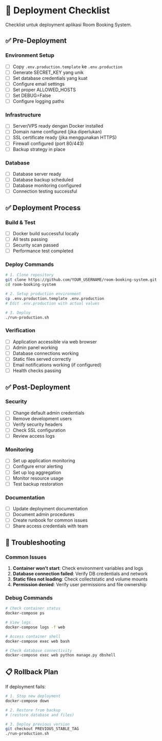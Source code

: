 # 🚀 Deployment Checklist

Checklist untuk deployment aplikasi Room Booking System.

## ✅ Pre-Deployment

### Environment Setup
- [ ] Copy `.env.production.template` ke `.env.production`
- [ ] Generate SECRET_KEY yang unik
- [ ] Set database credentials yang kuat
- [ ] Configure email settings
- [ ] Set proper ALLOWED_HOSTS
- [ ] Set DEBUG=False
- [ ] Configure logging paths

### Infrastructure
- [ ] Server/VPS ready dengan Docker installed
- [ ] Domain name configured (jika diperlukan)
- [ ] SSL certificate ready (jika menggunakan HTTPS)
- [ ] Firewall configured (port 80/443)
- [ ] Backup strategy in place

### Database
- [ ] Database server ready
- [ ] Database backup scheduled
- [ ] Database monitoring configured
- [ ] Connection testing successful

## ✅ Deployment Process

### Build & Test
- [ ] Docker build successful locally
- [ ] All tests passing
- [ ] Security scan passed
- [ ] Performance test completed

### Deploy Commands
```bash
# 1. Clone repository
git clone https://github.com/YOUR_USERNAME/room-booking-system.git
cd room-booking-system

# 2. Setup production environment
cp .env.production.template .env.production
# Edit .env.production with actual values

# 3. Deploy
./run-production.sh
```

### Verification
- [ ] Application accessible via web browser
- [ ] Admin panel working
- [ ] Database connections working
- [ ] Static files served correctly
- [ ] Email notifications working (if configured)
- [ ] Health checks passing

## ✅ Post-Deployment

### Security
- [ ] Change default admin credentials
- [ ] Remove development users
- [ ] Verify security headers
- [ ] Check SSL configuration
- [ ] Review access logs

### Monitoring
- [ ] Set up application monitoring
- [ ] Configure error alerting
- [ ] Set up log aggregation
- [ ] Monitor resource usage
- [ ] Test backup restoration

### Documentation
- [ ] Update deployment documentation
- [ ] Document admin procedures
- [ ] Create runbook for common issues
- [ ] Share access credentials with team

## 🔧 Troubleshooting

### Common Issues
1. **Container won't start**: Check environment variables and logs
2. **Database connection failed**: Verify DB credentials and network
3. **Static files not loading**: Check collectstatic and volume mounts
4. **Permission denied**: Verify user permissions and file ownership

### Debug Commands
```bash
# Check container status
docker-compose ps

# View logs
docker-compose logs -f web

# Access container shell
docker-compose exec web bash

# Check database connectivity
docker-compose exec web python manage.py dbshell
```

## 📋 Rollback Plan

If deployment fails:
```bash
# 1. Stop new deployment
docker-compose down

# 2. Restore from backup
# (restore database and files)

# 3. Deploy previous version
git checkout PREVIOUS_STABLE_TAG
./run-production.sh
```
